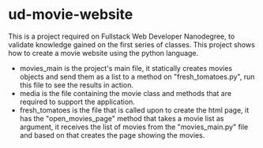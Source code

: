 # ud-movie-website

This is a project required on Fullstack Web Developer Nanodegree, to validate knowledge gained on the first series of classes. This project shows how to create a movie website using the python language.

- movies_main is the project's main file, it statically creates movies objects and send them as a list to a method on "fresh_tomatoes.py", run this file to see the results in action.
- media is the file containing the movie class and methods that are required to support the application.
- fresh_tomatoes is the file that is called upon to create the html page, it has the "open_movies_page" method that takes a movie list as argument, it receives the list of movies from the "movies_main.py" file and based on that creates the page showing the movies.
